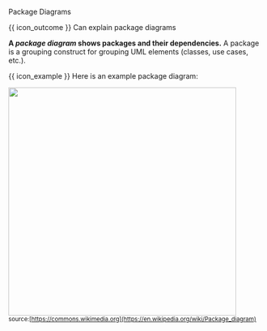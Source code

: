 <span id="title">Package Diagrams</span>

<span id="prereqs"></span>

<span id="outcomes">{{ icon_outcome }} Can explain package diagrams</span>

<div id="body">

**A _package diagram_ shows packages and their dependencies.** A package is a grouping construct for grouping UML elements (classes, use cases, etc.).

<box>

{{ icon_example }} Here is an example package diagram:

<img src="{{baseUrl}}/modeling/modelingStructures/packageDiagrams/images/diagram.png" height="450" /><br>
<sub>source:[https://commons.wikimedia.org](https://en.wikipedia.org/wiki/Package_diagram)</sub>

</box>

</div>

<div id="extras">
</div>
